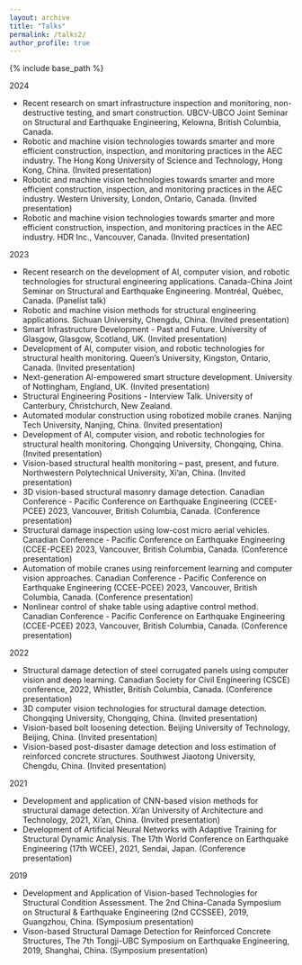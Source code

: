 ```yaml
---
layout: archive
title: "Talks"
permalink: /talks2/
author_profile: true
---
```


{% include base_path %}


2024
* Recent research on smart infrastructure inspection and monitoring, non-destructive testing, and smart construction. UBCV-UBCO Joint Seminar on Structural and Earthquake Engineering, Kelowna, British Columbia, Canada.
* Robotic and machine vision technologies towards smarter and more efficient construction, inspection, and monitoring practices in the AEC industry. The Hong Kong University of Science and Technology, Hong Kong, China. (Invited presentation)
* Robotic and machine vision technologies towards smarter and more efficient construction, inspection, and monitoring practices in the AEC industry. Western University, London, Ontario, Canada. (Invited presentation)
* Robotic and machine vision technologies towards smarter and more efficient construction, inspection, and monitoring practices in the AEC industry. HDR Inc., Vancouver, Canada. (Invited presentation)

2023

* Recent research on the development of AI, computer vision, and robotic technologies for structural engineering applications. Canada-China Joint Seminar on Structural and Earthquake Engineering. Montréal, Québec, Canada. (Panelist talk)
* Robotic and machine vision methods for structural engineering applications. Sichuan University, Chengdu, China. (Invited presentation)
* Smart Infrastructure Development - Past and Future. University of Glasgow, Glasgow, Scotland, UK. (Invited presentation)
* Development of AI, computer vision, and robotic technologies for structural health monitoring. Queen’s University, Kingston, Ontario, Canada. (Invited presentation)
* Next-generation AI-empowered smart structure development. University of Nottingham, England, UK. (Invited presentation)
* Structural Engineering Positions - Interview Talk. University of Canterbury, Christchurch, New Zealand.
* Automated modular construction using robotized mobile cranes. Nanjing Tech University, Nanjing, China. (Invited presentation)
* Development of AI, computer vision, and robotic technologies for structural health monitoring. Chongqing University, Chongqing, China. (Invited presentation)
* Vision-based structural health monitoring – past, present, and future. Northwestern Polytechnical University, Xi’an, China. (Invited presentation)
* 3D vision-based structural masonry damage detection. Canadian Conference - Pacific Conference on Earthquake Engineering (CCEE-PCEE) 2023, Vancouver, British Columbia, Canada. (Conference presentation)
* Structural damage inspection using low-cost micro aerial vehicles. Canadian Conference - Pacific Conference on Earthquake Engineering (CCEE-PCEE) 2023, Vancouver, British Columbia, Canada. (Conference presentation)
* Automation of mobile cranes using reinforcement learning and computer vision approaches. Canadian Conference - Pacific Conference on Earthquake Engineering (CCEE-PCEE) 2023, Vancouver, British Columbia, Canada. (Conference presentation)
* Nonlinear control of shake table using adaptive control method. Canadian Conference - Pacific Conference on Earthquake Engineering (CCEE-PCEE) 2023, Vancouver, British Columbia, Canada. (Conference presentation)

2022

* Structural damage detection of steel corrugated panels using computer vision and deep learning. Canadian Society for Civil Engineering (CSCE) conference, 2022, Whistler, British Columbia, Canada. (Conference presentation)
* 3D computer vision technologies for structural damage detection. Chongqing University, Chongqing, China. (Invited presentation)
* Vision-based bolt loosening detection. Beijing University of Technology, Beijing, China. (Invited presentation)
* Vision-based post-disaster damage detection and loss estimation of reinforced concrete structures. Southwest Jiaotong University, Chengdu, China. (Invited presentation)

2021

* Development and application of CNN-based vision methods for structural damage detection. Xi’an University of Architecture and Technology, 2021, Xi’an, China. (Invited presentation)
* Development of Artificial Neural Networks with Adaptive Training for Structural Dynamic Analysis. The 17th World Conference on Earthquake Engineering (17th WCEE), 2021, Sendai, Japan. (Conference presentation)

2019

* Development and Application of Vision-based Technologies for Structural Condition Assessment. The 2nd China-Canada Symposium on Structural & Earthquake Engineering (2nd CCSSEE), 2019, Guangzhou, China. (Symposium presentation)
* Vison-based Structural Damage Detection for Reinforced Concrete Structures, The 7th Tongji-UBC Symposium on Earthquake Engineering, 2019, Shanghai, China. (Symposium presentation)


